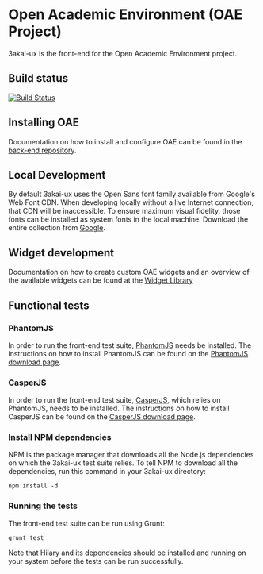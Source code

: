 # Open Academic Environment (OAE Project)

3akai-ux is the front-end for the Open Academic Environment project.

## Build status
[![Build Status](https://travis-ci.org/oaeproject/3akai-ux.png?branch=master)](https://travis-ci.org/oaeproject/3akai-ux)

## Installing OAE

Documentation on how to install and configure OAE can be found in the [back-end repository](https://github.com/oaeproject/Hilary).

## Local Development

By default 3akai-ux uses the Open Sans font family available from Google's Web Font CDN. When developing locally without a live Internet connection, that CDN will be inaccessible. To ensure maximum visual fidelity, those fonts can be installed as system fonts in the local machine. Download the entire collection from [Google](http://www.google.com/fonts#UsePlace:use/Collection:Open+Sans).

## Widget development

Documentation on how to create custom OAE widgets and an overview of the available widgets can be found at the [Widget Library](http://oae-widgets.sakaiproject.org/)

## Functional tests

### PhantomJS

In order to run the front-end test suite, [PhantomJS](http://phantomjs.org/) needs be installed. The instructions on how to install PhantomJS can be found on the [PhantomJS download page](http://phantomjs.org/download.html).

### CasperJS

In order to run the front-end test suite, [CasperJS](http://casperjs.org/), which relies on PhantomJS, needs to be installed. The instructions on how to install CasperJS can be found on the [CasperJS download page](http://casperjs.org/installation.html).

### Install NPM dependencies

NPM is the package manager that downloads all the Node.js dependencies on which the 3akai-ux test suite relies. To tell NPM to download all the dependencies, run this command in your 3akai-ux directory:

```
npm install -d
```

### Running the tests

The front-end test suite can be run using Grunt:

```
grunt test
```

Note that Hilary and its dependencies should be installed and running on your system before the tests can be run successfully.

